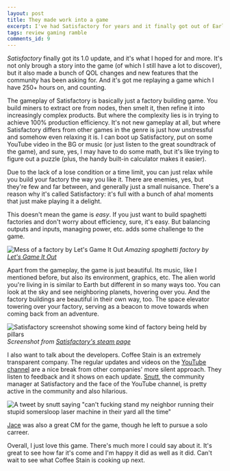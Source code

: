 ```yaml
---
layout: post
title: They made work into a game
excerpt: I've had Satisfactory for years and it finally got out of Early Access. Time to lose hundreds of hours of my life again.
tags: review gaming ramble
comments_id: 9
---
```


_Satisfactory_ finally got its 1.0 update, and it's what I hoped for and more. It's not only brough a story into the game (of which I still have a lot to discover), but it also made a bunch of QOL changes and new features that the community has been asking for. And it's got me replaying a game which I have 250+ hours on, and counting.

The gameplay of Satisfactory is basically just a factory building game. You build miners to extract ore from nodes, then smelt it, then refine it into increasingly complex products. But where the complexity lies is in trying to achieve 100% production efficiency. It's not new gameplay at all, but where Satisfactory differs from other games in the genre is just how unstressful and somehow even relaxing it is. I can boot up Satisfactory, put on some YouTube video in the BG or music (or just listen to the great soundtrack of the game), and sure, yes, I may have to do some math, but it's like trying to figure out a puzzle (plus, the handy built-in calculator makes it easier). 

Due to the lack of a lose condition or a time limit, you can just relax while you build your factory the way you like it. There are enemies, yes, but they're few and far between, and generally just a small nuisance. There's a reason why it's called Satisfactory: it's full with a bunch of aha! moments that just make playing it a delight.  

This doesn't mean the game is _easy_. If you just want to build spaghetti factories and don't worry about efficiency, sure, it's easy. But balancing outputs and inputs, managing power, etc. adds some challenge to the game.

![Mess of a factory by Let's Game It Out](https://shared.akamai.steamstatic.com/store_item_assets/steam/apps/526870/ss_9083ccf8fbb22c4068a6e233e3de343f815f9dc1.1920x1080.jpg?t=1726146177)
_Amazing spaghetti factory by [Let's Game It Out](https://youtube.com/playlist?list=PLrBjj4brdIRwRkGTLKqH5hlS_mlMYn_J0&si=nVUWWgwJcP406R_A)_

Apart from the gameplay, the game is just beautiful. Its music, like I mentioned before, but also its environment, graphics, etc. The alien world you're living in is similar to Earth but different in so many ways too. You can look at the sky and see neighboring planets, hovering over you. And the factory buildings are beautiful in their own way, too. The space elevator towering over your factory, serving as a beacon to move towards when coming back from an adventure. 

![Satisfactory screenshot showing some kind of factory being held by pillars](https://shared.akamai.steamstatic.com/store_item_assets/steam/apps/526870/ss_6f456011887f970dc230af5e1720065ca3430aae.1920x1080.jpg?t=1726146177)
_Screenshot from [Satisfactory's steam page](https://store.steampowered.com/app/526870/Satisfactory/)_

I also want to talk about the developers. Coffee Stain is an extremely transparent company. The regular updates and videos on the [YouTube channel](https://www.youtube.com/@CoffeeStainStudios/videos) are a nice break from other companies' more silent approach. They listen to feedback and it shows on each update. [Snutt](https://x.com/BustaSnutt), the community manager at Satisfactory and the face of the YouTube channel, is pretty active in the community and also hilarious. 

![A tweet by snutt saying "can't fucking stand my neighbor running their stupid somersloop laser machine in their yard all the time"](../assets/images/2024-09-20-satisfactory-review/snutt.png)

[Jace](https://www.youtube.com/@jembawls) was also a great CM for the game, though he left to pursue a solo carreer.

Overall, I just love this game. There's much more I could say about it. It's great to see how far it's come and I'm happy it did as well as it did. Can't wait to see what Coffee Stain is cooking up next.